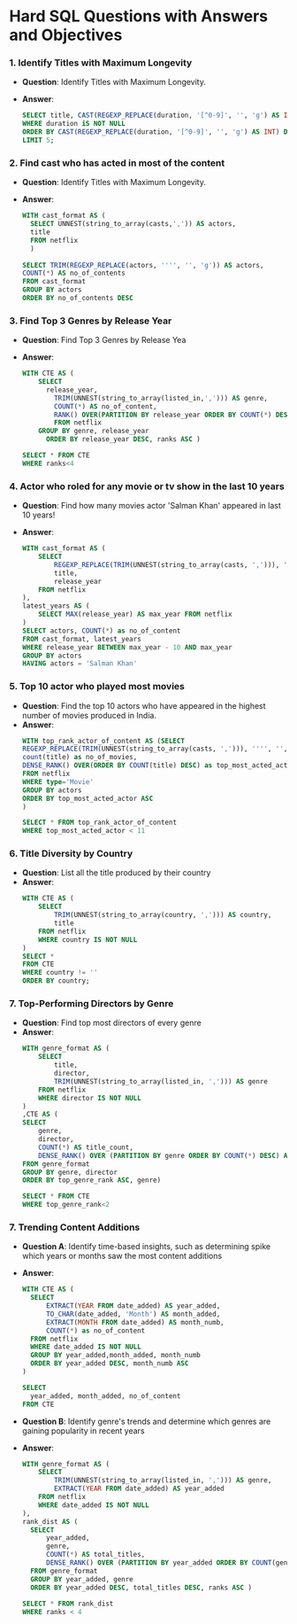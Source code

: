 <h1>Hard SQL Questions with Answers and Objectives </h1>


### 1. **Identify Titles with Maximum Longevity**

- **Question**:  Identify Titles with Maximum Longevity.

- **Answer**:
  ```sql
  SELECT title, CAST(REGEXP_REPLACE(duration, '[^0-9]', '', 'g') AS INT) FROM netflix
  WHERE duration iS NOT NULL	
  ORDER BY CAST(REGEXP_REPLACE(duration, '[^0-9]', '', 'g') AS INT) DESC 
  LIMIT 5;
  ```
    



### 2. **Find cast who has acted in most of the content**

- **Question**:  Identify Titles with Maximum Longevity.

- **Answer**:
  ```sql
  WITH cast_format AS (
  	SELECT UNNEST(string_to_array(casts,',')) AS actors, 
  	title 
  	FROM netflix
  	)
  	
  SELECT TRIM(REGEXP_REPLACE(actors, '''', '', 'g')) AS actors,
  COUNT(*) AS no_of_contents
  FROM cast_format
  GROUP BY actors
  ORDER BY no_of_contents DESC
  ```
    


### 3. **Find Top 3 Genres by Release Year**

- **Question**: Find Top 3 Genres by Release Yea

- **Answer**:
  ```sql
  WITH CTE AS (
      SELECT
        release_year,
  		  TRIM(UNNEST(string_to_array(listed_in,','))) AS genre,
  		  COUNT(*) AS no_of_content,
  		  RANK() OVER(PARTITION BY release_year ORDER BY COUNT(*) DESC) AS ranks
  		  FROM netflix 
      GROUP BY genre, release_year 
  		ORDER BY release_year DESC, ranks ASC )
  
  SELECT * FROM CTE
  WHERE ranks<4
  ```
    
### 4. **Actor who roled for any movie or tv show in the last 10 years**

- **Question**: Find how many movies actor 'Salman Khan' appeared in last 10 years!

- **Answer**:
  ```sql
  WITH cast_format AS (
      SELECT 
          REGEXP_REPLACE(TRIM(UNNEST(string_to_array(casts, ','))), '''', '', 'g') AS actors, 
          title,
          release_year
      FROM netflix
  ),
  latest_years AS (
      SELECT MAX(release_year) AS max_year FROM netflix
  )
  SELECT actors, COUNT(*) as no_of_content
  FROM cast_format, latest_years
  WHERE release_year BETWEEN max_year - 10 AND max_year
  GROUP BY actors
  HAVING actors = 'Salman Khan'
  ```

### 5. **Top 10 actor who played most movies**

- **Question**: Find the top 10 actors who have appeared in the highest number of movies produced in India.
- **Answer**:
  ```sql
  WITH top_rank_actor_of_content AS (SELECT 
  REGEXP_REPLACE(TRIM(UNNEST(string_to_array(casts, ','))), '''', '', 'g') AS actors, 
  count(title) as no_of_movies,
  DENSE_RANK() OVER(ORDER BY COUNT(title) DESC) as top_most_acted_actor
  FROM netflix
  WHERE type='Movie'
  GROUP BY actors
  ORDER BY top_most_acted_actor ASC
  )
  
  SELECT * FROM top_rank_actor_of_content
  WHERE top_most_acted_actor < 11
  ```




### 6. **Title Diversity by Country**

- **Question**: List all the title produced by their country 
- **Answer**:
  ```sql
  WITH CTE AS (
      SELECT 
          TRIM(UNNEST(string_to_array(country, ','))) AS country,
          title
      FROM netflix
      WHERE country IS NOT NULL
  )
  SELECT *
  FROM CTE
  WHERE country != ''
  ORDER BY country;
  ```


### 7. **Top-Performing Directors by Genre**

- **Question**: Find top most directors of every genre 
- **Answer**:
  ```sql
  WITH genre_format AS (
      SELECT 
          title,
          director,
          TRIM(UNNEST(string_to_array(listed_in, ','))) AS genre
      FROM netflix
      WHERE director IS NOT NULL
  )
  ,CTE AS (
  SELECT 
      genre,
      director,
      COUNT(*) AS title_count,
      DENSE_RANK() OVER (PARTITION BY genre ORDER BY COUNT(*) DESC) AS top_genre_rank
  FROM genre_format
  GROUP BY genre, director
  ORDER BY top_genre_rank ASC, genre)
  
  SELECT * FROM CTE 
  WHERE top_genre_rank<2
  ```

### 7. **Trending Content Additions**

- **Question A**: Identify time-based insights, such as determining spike which years or months saw the most content additions
- **Answer**:
  ```sql
  WITH CTE AS (
  	SELECT 
  		EXTRACT(YEAR FROM date_added) AS year_added, 
  		TO_CHAR(date_added, 'Month') AS month_added,
  		EXTRACT(MONTH FROM date_added) AS month_numb,
  		COUNT(*) as no_of_content
  	FROM netflix
  	WHERE date_added IS NOT NULL
  	GROUP BY year_added,month_added, month_numb
  	ORDER BY year_added DESC, month_numb ASC
  )
  
  SELECT 
  	year_added, month_added, no_of_content 
  FROM CTE
  ```
  

- **Question B**: Identify genre's trends and determine which genres are gaining popularity in recent years
- **Answer**:
  ```sql
  WITH genre_format AS (
      SELECT 
          TRIM(UNNEST(string_to_array(listed_in, ','))) AS genre,
          EXTRACT(YEAR FROM date_added) AS year_added
      FROM netflix
      WHERE date_added IS NOT NULL
  ),
  rank_dist AS (
  	SELECT 
      	year_added,
      	genre,
      	COUNT(*) AS total_titles,
  		DENSE_RANK() OVER (PARTITION BY year_added ORDER BY COUNT(genre) DESC) AS ranks
  	FROM genre_format
  	GROUP BY year_added, genre
  	ORDER BY year_added DESC, total_titles DESC, ranks ASC )
  	
  SELECT * FROM rank_dist
  WHERE ranks < 4

  ```
